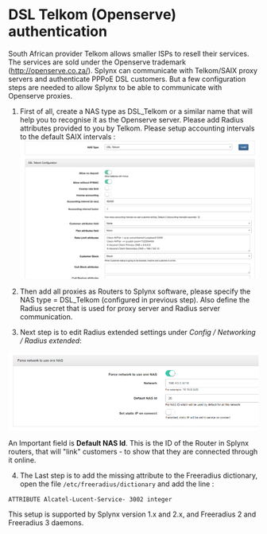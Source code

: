 DSL Telkom (Openserve) authentication
==========

South African provider Telkom allows smaller ISPs to resell their services. The services are sold under the Openserve trademark (http://openserve.co.za/). Splynx can communicate with Telkom/SAIX proxy servers and authenticate PPPoE DSL customers. But a few configuration steps are needed to allow Splynx to be able to communicate with Openserve proxies.


1. First of all, create a NAS type as DSL_Telkom or a similar name that will help you to recognise it as the Openserve server. Please add Radius attributes provided to you by Telkom. Please setup accounting intervals to the default SAIX intervals :
![NAS type](nas_type.png)


2. Then add all proxies as Routers to Splynx software, please specify the NAS type = DSL_Telkom (configured in previous step). Also define the Radius secret that is used for proxy server and Radius server communication.


3. Next step is to edit Radius extended settings under *Config / Networking / Radius extended*:

![(picture)](pic1.png)

An Important field is **Default NAS Id**. This is the ID of the Router in Splynx routers, that will "link" customers - to show that they are connected through it online.


4. The Last step is to add the missing attribute to the Freeradius dictionary, open the file `/etc/freeradius/dictionary` and add the line :
```
ATTRIBUTE Alcatel-Lucent-Service- 3002 integer
```

This setup is supported by Splynx version 1.x and 2.x, and Freeradius 2 and Freeradius 3 daemons.
